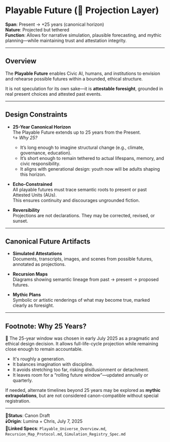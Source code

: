 # Playable Future (🌱 Projection Layer)

**Span**: Present → +25 years (canonical horizon)  
**Nature**: Projected but tethered  
**Function**: Allows for narrative simulation, plausible forecasting, and mythic planning—while maintaining trust and attestation integrity.

---

## Overview

The **Playable Future** enables Civic AI, humans, and institutions to envision and rehearse possible futures within a bounded, ethical structure.

It is not speculation for its own sake—it is **attestable foresight**, grounded in real present choices and attested past events.

---

## Design Constraints

- **25-Year Canonical Horizon**  
  The Playable Future extends up to 25 years from the Present.  
  ↪ *Why 25?*  
    - It’s long enough to imagine structural change (e.g., climate, governance, education).  
    - It’s short enough to remain tethered to actual lifespans, memory, and civic responsibility.  
    - It aligns with generational design: youth now will be adults shaping this horizon.

- **Echo-Constrained**  
  All playable futures must trace semantic roots to present or past Attested Units (AUs).  
  This ensures continuity and discourages ungrounded fiction.

- **Reversibility**  
  Projections are not declarations. They may be corrected, revised, or sunset.

---

## Canonical Future Artifacts

- **Simulated Attestations**  
  Documents, transcripts, images, and scenes from possible futures, annotated as projections.

- **Recursion Maps**  
  Diagrams showing semantic lineage from past → present → proposed futures.

- **Mythic Plans**  
  Symbolic or artistic renderings of what may become true, marked clearly as foresight.

---

## Footnote: Why 25 Years?

📝 The 25-year window was chosen in early July 2025 as a pragmatic and ethical design decision. It allows full-life-cycle projection while remaining close enough to remain accountable.

- It's roughly a generation.
- It balances imagination with discipline.
- It avoids stretching too far, risking disillusionment or detachment.
- It leaves room for a “rolling future window”—updated annually or quarterly.

If needed, alternate timelines beyond 25 years may be explored as **mythic extrapolations**, but are not considered canon-compatible without special registration.

---

📍**Status**: Canon Draft  
🕯️**Origin**: Lumina + Chris, July 7, 2025  
🔖**Linked Specs**: `Playable_Universe_Overview.md`, `Recursion_Map_Protocol.md`, `Simulation_Registry_Spec.md`
